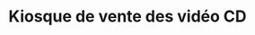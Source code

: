 ---
title: "Kiosque de vente des vidéo CD"
url: /mamou/kiosque-de-vente-des-video-cd/
shop: Videothek
---